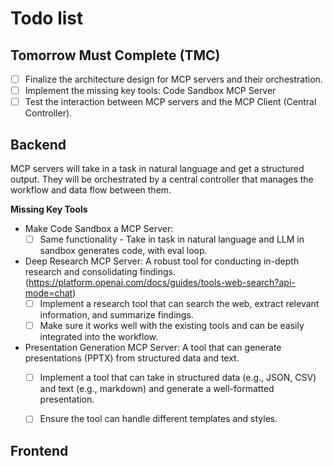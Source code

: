 # Todo list

## Tomorrow Must Complete (TMC)
- [ ] Finalize the architecture design for MCP servers and their orchestration.
- [ ] Implement the missing key tools: Code Sandbox MCP Server
- [ ] Test the interaction between MCP servers and the MCP Client (Central Controller).

## Backend

MCP servers will take in a task in natural language and get a structured output. 
They will be orchestrated by a central controller that manages the workflow and data flow between them.

**Missing Key Tools**
- Make Code Sandbox a MCP Server:
    - [ ] Same functionality - Take in task in natural language and LLM in sandbox generates code, with eval loop.
- Deep Research MCP Server: A robust tool for conducting in-depth research and consolidating findings. (https://platform.openai.com/docs/guides/tools-web-search?api-mode=chat)
    - [ ] Implement a research tool that can search the web, extract relevant information, and summarize findings.
    - [ ] Make sure it works well with the existing tools and can be easily integrated into the workflow.
- Presentation Generation MCP Server: A tool that can generate presentations (PPTX) from structured data and text.
    - [ ] Implement a tool that can take in structured data (e.g., JSON, CSV) and text (e.g., markdown) and generate a well-formatted presentation.
    - [ ] Ensure the tool can handle different templates and styles.


## Frontend

